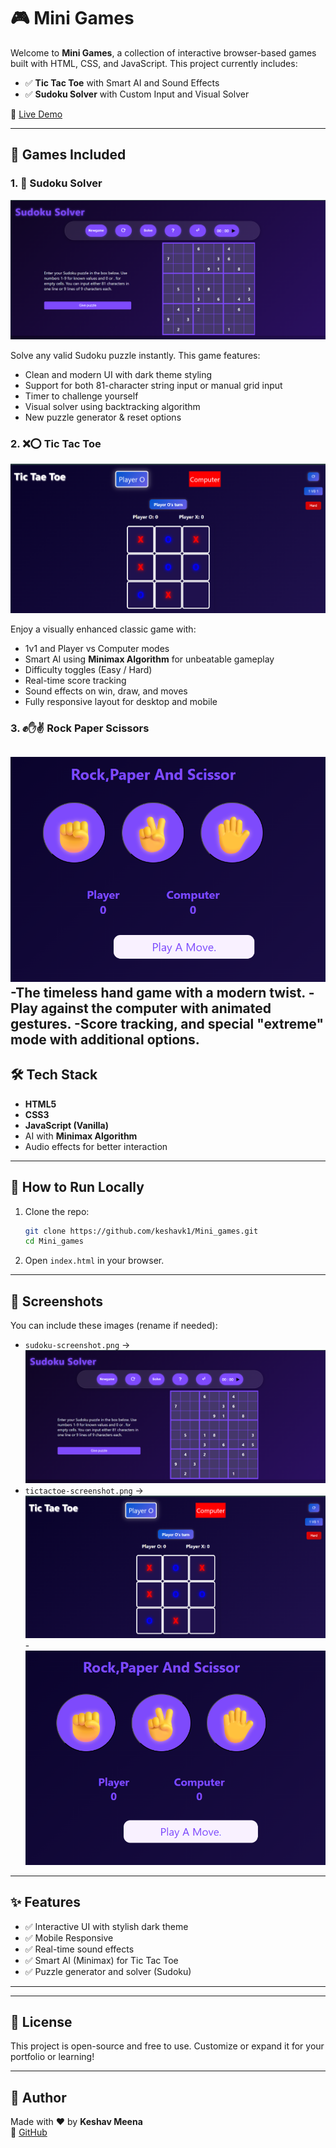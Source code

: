 
# 🎮 Mini Games

Welcome to **Mini Games**, a collection of interactive browser-based games built with HTML, CSS, and JavaScript. This project currently includes:

- ✅ **Tic Tac Toe** with Smart AI and Sound Effects  
- ✅ **Sudoku Solver** with Custom Input and Visual Solver

🔗 [Live Demo](https://keshavk1.github.io/Mini_games/)

---

## 📌 Games Included
### 1. 🧠 Sudoku Solver

![Sudoku Screenshot](./Sudoku/screenshot.png)


Solve any valid Sudoku puzzle instantly. This game features:
- Clean and modern UI with dark theme styling
- Support for both 81-character string input or manual grid input
- Timer to challenge yourself
- Visual solver using backtracking algorithm
- New puzzle generator & reset options

### 2. ❌⭕ Tic Tac Toe

![Tic Tac Toe Screenshot](./Tic_Tae_Toe/screenshot.png)


Enjoy a visually enhanced classic game with:
- 1v1 and Player vs Computer modes
- Smart AI using **Minimax Algorithm** for unbeatable gameplay
- Difficulty toggles (Easy / Hard)
- Real-time score tracking
- Sound effects on win, draw, and moves
- Fully responsive layout for desktop and mobile

### 3. ✊✋✌️ Rock Paper Scissors
![Rock Paper Scissors](./RPS/game.png)
    -The timeless hand game with a modern twist. 
    -Play against the computer with animated gestures. 
    -Score tracking, and special "extreme" mode with additional options.
---

## 🛠️ Tech Stack

- **HTML5**
- **CSS3**
- **JavaScript (Vanilla)**
- AI with **Minimax Algorithm**
- Audio effects for better interaction

---

## 🚀 How to Run Locally

1. Clone the repo:
   ```bash
   git clone https://github.com/keshavk1/Mini_games.git
   cd Mini_games
   ```

2. Open `index.html` in your browser.

---

## 📸 Screenshots

You can include these images (rename if needed):
- `sudoku-screenshot.png` → ![Sudoku Screenshot](./Sudoku/screenshot.png)
- `tictactoe-screenshot.png` → ![Tic Tac Toe Screenshot](./Tic_Tae_Toe/screenshot.png)
-![Rock Paper Scissors](./RPS/game.png)

---

## ✨ Features

- ✅ Interactive UI with stylish dark theme
- ✅ Mobile Responsive
- ✅ Real-time sound effects
- ✅ Smart AI (Minimax) for Tic Tac Toe
- ✅ Puzzle generator and solver (Sudoku)

---



---

## 📜 License

This project is open-source and free to use. Customize or expand it for your portfolio or learning!

---

## 🙌 Author

Made with ❤️ by **Keshav Meena**  
🔗 [GitHub](https://github.com/keshavk1)
